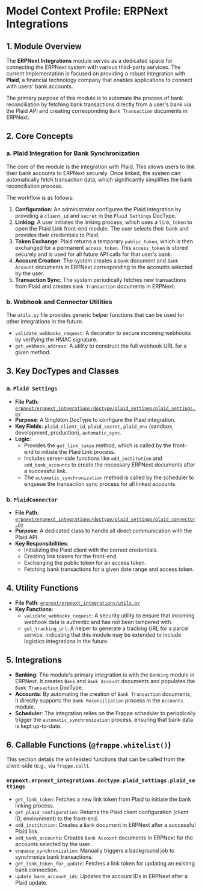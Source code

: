 # Model Context Profile: ERPNext Integrations

## 1. Module Overview

The **ERPNext Integrations** module serves as a dedicated space for connecting the ERPNext system with various third-party services. The current implementation is focused on providing a robust integration with **Plaid**, a financial technology company that enables applications to connect with users' bank accounts.

The primary purpose of this module is to automate the process of bank reconciliation by fetching bank transactions directly from a user's bank via the Plaid API and creating corresponding `Bank Transaction` documents in ERPNext.

## 2. Core Concepts

### a. Plaid Integration for Bank Synchronization

The core of the module is the integration with Plaid. This allows users to link their bank accounts to ERPNext securely. Once linked, the system can automatically fetch transaction data, which significantly simplifies the bank reconciliation process.

The workflow is as follows:
1.  **Configuration**: An administrator configures the Plaid integration by providing a `client_id` and `secret` in the `Plaid Settings` DocType.
2.  **Linking**: A user initiates the linking process, which uses a `link_token` to open the Plaid Link front-end module. The user selects their bank and provides their credentials to Plaid.
3.  **Token Exchange**: Plaid returns a temporary `public_token`, which is then exchanged for a permanent `access_token`. This `access_token` is stored securely and is used for all future API calls for that user's bank.
4.  **Account Creation**: The system creates a `Bank` document and `Bank Account` documents in ERPNext corresponding to the accounts selected by the user.
5.  **Transaction Sync**: The system periodically fetches new transactions from Plaid and creates `Bank Transaction` documents in ERPNext.

### b. Webhook and Connector Utilities

The `utils.py` file provides generic helper functions that can be used for other integrations in the future.
-   `validate_webhooks_request`: A decorator to secure incoming webhooks by verifying the HMAC signature.
-   `get_webhook_address`: A utility to construct the full webhook URL for a given method.

## 3. Key DocTypes and Classes

### a. `Plaid Settings`

-   **File Path**: [`erpnext/erpnext_integrations/doctype/plaid_settings/plaid_settings.py`](erpnext-develop/erpnext/erpnext_integrations/doctype/plaid_settings/plaid_settings.py)
-   **Purpose**: A Singleton DocType to configure the Plaid integration.
-   **Key Fields**: `plaid_client_id`, `plaid_secret`, `plaid_env` (sandbox, development, production), `automatic_sync`.
-   **Logic**:
    -   Provides the `get_link_token` method, which is called by the front-end to initiate the Plaid Link process.
    -   Includes server-side functions like `add_institution` and `add_bank_accounts` to create the necessary ERPNext documents after a successful link.
    -   The `automatic_synchronization` method is called by the scheduler to enqueue the transaction sync process for all linked accounts.

### b. `PlaidConnector`

-   **File Path**: [`erpnext/erpnext_integrations/doctype/plaid_settings/plaid_connector.py`](erpnext-develop/erpnext/erpnext_integrations/doctype/plaid_settings/plaid_connector.py)
-   **Purpose**: A dedicated class to handle all direct communication with the Plaid API.
-   **Key Responsibilities**:
    -   Initializing the Plaid client with the correct credentials.
    -   Creating link tokens for the front-end.
    -   Exchanging the public token for an access token.
    -   Fetching bank transactions for a given date range and access token.

## 4. Utility Functions

-   **File Path**: [`erpnext/erpnext_integrations/utils.py`](erpnext-develop/erpnext/erpnext_integrations/utils.py)
-   **Key Functions**:
    -   `validate_webhooks_request`: A security utility to ensure that incoming webhook data is authentic and has not been tampered with.
    -   `get_tracking_url`: A helper to generate a tracking URL for a parcel service, indicating that this module may be extended to include logistics integrations in the future.

## 5. Integrations

-   **Banking**: The module's primary integration is with the `Banking` module in ERPNext. It creates `Bank` and `Bank Account` documents and populates the `Bank Transaction` DocType.
-   **Accounts**: By automating the creation of `Bank Transaction` documents, it directly supports the `Bank Reconciliation` process in the `Accounts` module.
-   **Scheduler**: The integration relies on the Frappe scheduler to periodically trigger the `automatic_synchronization` process, ensuring that bank data is kept up-to-date.

## 6. Callable Functions (`@frappe.whitelist()`)

This section details the whitelisted functions that can be called from the client-side (e.g., via `frappe.call`).

### `erpnext.erpnext_integrations.doctype.plaid_settings.plaid_settings`
- `get_link_token`: Fetches a new link token from Plaid to initiate the bank linking process.
- `get_plaid_configuration`: Returns the Plaid client configuration (client ID, environment) to the front-end.
- `add_institution`: Creates a `Bank` document in ERPNext after a successful Plaid link.
- `add_bank_accounts`: Creates `Bank Account` documents in ERPNext for the accounts selected by the user.
- `enqueue_synchronization`: Manually triggers a background job to synchronize bank transactions.
- `get_link_token_for_update`: Fetches a link token for updating an existing bank connection.
- `update_bank_account_ids`: Updates the account IDs in ERPNext after a Plaid update.